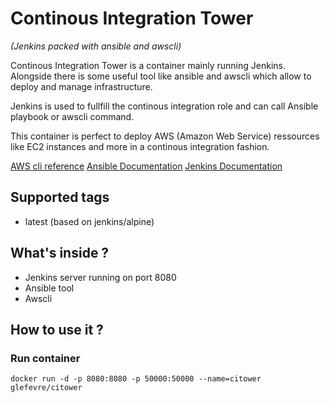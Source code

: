 # Continous Integration Tower

*(Jenkins packed with ansible and awscli)*

Continous Integration Tower is a container mainly running Jenkins. Alongside there is some useful tool like ansible and awscli which allow to deploy and manage infrastructure.

Jenkins is used to fullfill the continous integration role and can call Ansible playbook or awscli command.

This container is perfect to deploy AWS (Amazon Web Service) ressources like EC2 instances and more in a continous integration fashion.

[AWS cli reference](https://docs.aws.amazon.com/cli/latest/reference/)
[Ansible Documentation](https://docs.ansible.com/ansible/index.html)
[Jenkins Documentation](https://jenkins.io/doc/)

## Supported tags
- latest (based on jenkins/alpine)

## What's inside ?
- Jenkins server running on port 8080
- Ansible tool
- Awscli

## How to use it ?
### Run container
`docker run -d -p 8080:8080 -p 50000:50000 --name=citower glefevre/citower`

